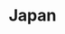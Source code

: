 ---
title: "Japan"
introtext: "Konnichiwa! Japan, het land van geisha's, Harajuku, Sumo worstelen en natuurlijk sushi! Het is een land in het uiterste oosten van Azië en wordt gevormd door bijna 7.000 eilanden in de Grote Oceaan. Er is een scherp contrast tussen de eeuwenoude cultuur met rijke tradities in Kyoto en de moderne steden zoals Tokyo met de hippe wijk Harajuku waar de wondere wereld van manga en anime te ontdekken is. Geniet van de idyllische natuur met als hoogtepunt de vulkaan Mount Fuji en de rijk versierde tempels. Maak een rondreis door dit unieke land en zie veel verschillende en bovenal bijzondere culturen en kijk je ogen uit in de veelzijdige landschappen!"
introimage: "https://lh3.googleusercontent.com/-01MvLZBEp9YD565C-k80ZacV8cOvNn7xn9PaLJRvyw4IbIrXcJp1-2vN7dZaK86Rd3NG9eIZo65QzUPGuiN3qcFSt7fbKBdI3lthB090wSsiaSFbuU0v46f9CBEuwOeVYhw-dwgrg=w800"
surface: "378.000"
inhabitants: "126.800.000"
rate: "120,96"
valuta: "yen"
bigmac_index: ""
images: ""
---